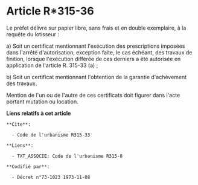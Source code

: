 # Article R*315-36

Le préfet délivre sur papier libre, sans frais et en double exemplaire, à la requête du lotisseur :

a) Soit un certificat mentionnant l'exécution des prescriptions imposées dans l'arrêté d'autorisation, exception faite, le
cas échéant, des travaux de finition, lorsque l'exécution différée de ces derniers a été autorisée en application de
l'article R. 315-33 (a) ;

b) Soit un certificat mentionnant l'obtention de la garantie d'achèvement des travaux.

Mention de l'un ou de l'autre de ces certificats doit figurer dans l'acte portant mutation ou  location.

**Liens relatifs à cet article**

	**Cite**:

	  - Code de l'urbanisme R315-33

	**Liens**:

	  - TXT_ASSOCIE: Code de l'urbanisme R315-8

	**Codifié par**:

	  - Décret n°73-1023 1973-11-08
